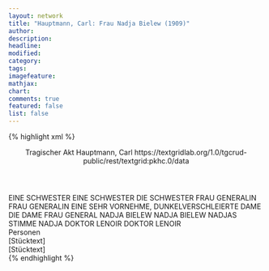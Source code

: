 ```yaml
---
layout: network
title: "Hauptmann, Carl: Frau Nadja Bielew (1909)"
author:
description:
headline:
modified:
category:
tags:
imagefeature: 
mathjax: 
chart: 
comments: true
featured: false
list: false
---
```

{% highlight xml %}
<?xml-model href="https://raw.githubusercontent.com/DLiNa/project/master/rules/lina.rnc"?><?xml-model href="https://raw.githubusercontent.com/DLiNa/project/master/rules/lina.sch"?>
<play xmlns="http://lina.digital">
  <header>
    <title>Frau Nadja Bielew</title>
    <subtitle>Tragischer Akt</subtitle>
    <genretitle/>
    <author>Hauptmann, Carl</author>
    <date when="1909" type="print"/>
  	<source>https://textgridlab.org/1.0/tgcrud-public/rest/textgrid:pkhc.0/data</source>
  </header>
  <personae>
    <character>
      <name>EINE SCHWESTER</name>
      <alias xml:id="eine_schwester">
        <name>EINE SCHWESTER</name>
      </alias>
    	<alias xml:id="die_schwester">
    		<name>DIE SCHWESTER</name>
    	</alias>
    </character>
    <character>
      <name>FRAU GENERALIN</name>
      <alias xml:id="frau_generalin">
        <name>FRAU GENERALIN</name>
      </alias>
    	<alias xml:id="dunkelverschleierte_dame">
    		<name>EINE SEHR VORNEHME, DUNKELVERSCHLEIERTE DAME</name>
    	</alias>
    	<alias xml:id="die_dame">
    		<name>DIE DAME</name>
    	</alias>
    	<alias xml:id="frau_general">
    		<name>FRAU GENERAL</name>
    	</alias>
    </character>
    <character>
      <name>NADJA BIELEW</name>
      <alias xml:id="nadja_bielew">
        <name>NADJA BIELEW</name>
      </alias>
    	<alias xml:id="nadjas_stimme" type="voiceOf">
    		<name>NADJAS STIMME</name>
    	</alias>
    	<alias xml:id="nadja">
    		<name>NADJA</name>
    	</alias>
    </character>
    <character>
      <name>DOKTOR LENOIR</name>
      <alias xml:id="doktor_lenoir">
        <name>DOKTOR LENOIR</name>
      </alias>
    </character>
  </personae>
  <text>
    <div>
      <head>Personen</head>
    </div>
    <div>
      <head>[Stücktext]</head>
      <div>
        <head>[Stücktext]</head>
        <sp who="#eine_schwester">
          <amount n="1" unit="speech_acts"/>
          <amount n="14" unit="words"/>
          <amount n="1" unit="lines"/>
          <amount n="67" unit="chars"/>
        </sp>
        <sp who="#dunkelverschleierte_dame">
          <amount n="1" unit="speech_acts"/>
          <amount n="9" unit="words"/>
          <amount n="1" unit="lines"/>
          <amount n="43" unit="chars"/>
        </sp>
        <sp who="#die_schwester">
          <amount n="27" unit="speech_acts"/>
          <amount n="717" unit="words"/>
          <amount n="15" unit="lines"/>
          <amount n="4250" unit="chars"/>
        </sp>
        <sp who="#die_dame">
          <amount n="1" unit="speech_acts"/>
          <amount n="3" unit="words"/>
          <amount n="1" unit="lines"/>
          <amount n="26" unit="chars"/>
        </sp>
        <sp who="#frau_generalin">
          <amount n="37" unit="speech_acts"/>
          <amount n="1287" unit="words"/>
          <amount n="21" unit="lines"/>
          <amount n="7549" unit="chars"/>
        </sp>
        <sp who="#nadjas_stimme">
          <amount n="2" unit="speech_acts"/>
          <amount n="16" unit="words"/>
          <amount n="2" unit="lines"/>
          <amount n="108" unit="chars"/>
        </sp>
        <sp who="#nadja_bielew">
          <amount n="66" unit="speech_acts"/>
          <amount n="2252" unit="words"/>
          <amount n="41" unit="lines"/>
          <amount n="13362" unit="chars"/>
        </sp>
        <sp who="#nadja">
          <amount n="5" unit="speech_acts"/>
          <amount n="268" unit="words"/>
          <amount n="3" unit="lines"/>
          <amount n="1706" unit="chars"/>
        </sp>
        <sp who="#doktor_lenoir">
          <amount n="33" unit="speech_acts"/>
          <amount n="566" unit="words"/>
          <amount n="24" unit="lines"/>
          <amount n="3396" unit="chars"/>
        </sp>
        <sp who="#frau_general">
          <amount n="1" unit="speech_acts"/>
          <amount n="12" unit="words"/>
          <amount n="1" unit="lines"/>
          <amount n="69" unit="chars"/>
        </sp>
      </div>
    </div>
  </text>
</play>
{% endhighlight %}